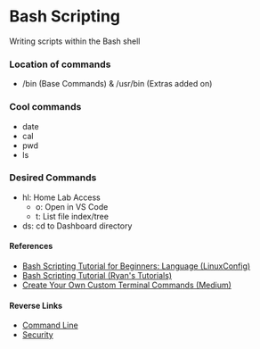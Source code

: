 # Bash Scripting
Writing scripts within the Bash shell

### Location of commands
- /bin (Base Commands) & /usr/bin (Extras added on)

### Cool commands
- date
- cal
- pwd
- ls

### Desired Commands
- hl: Home Lab Access
    - o: Open in VS Code
    - t: List file index/tree
- ds: cd to Dashboard directory

#### References
- [Bash Scripting Tutorial for Beginners: Language (LinuxConfig)](https://linuxconfig.org/bash-scripting-tutorial-for-beginners)
- [Bash Scripting Tutorial (Ryan's Tutorials)](https://ryanstutorials.net/bash-scripting-tutorial/)
- [Create Your Own Custom Terminal Commands (Medium)](https://medium.com/devnetwork/how-to-create-your-own-custom-terminal-commands-c5008782a78e)

#### Reverse Links
- [Command Line](./Command_Line.md)
- [Security](../Security/Security.md)